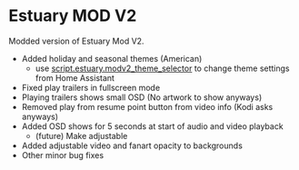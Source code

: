 # Estuary MOD V2

Modded version of Estuary Mod V2.

- Added holiday and seasonal themes (American)
	- use [script.estuary.modv2_theme_selector](https://github.com/bower9065/script.estuary.modv2_theme_selector) to change theme settings from Home Assistant
- Fixed play trailers in fullscreen mode
- Playing trailers shows small OSD (No artwork to show anyways)
- Removed play from resume point button from video info (Kodi asks anyways)
- Added OSD shows for 5 seconds at start of audio and video playback
	- (future) Make adjustable
- Added adjustable video and fanart opacity to backgrounds
- Other minor bug fixes
